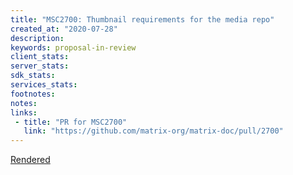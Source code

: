 ```yaml
---
title: "MSC2700: Thumbnail requirements for the media repo"
created_at: "2020-07-28"
description:
keywords: proposal-in-review
client_stats:
server_stats:
sdk_stats:
services_stats:
footnotes:
notes:
links:
 - title: "PR for MSC2700"
   link: "https://github.com/matrix-org/matrix-doc/pull/2700"
---
```

[Rendered](https://github.com/matrix-org/matrix-doc/blob/travis/msc/thumbnail-types/proposals/2700-thumbnail-types.md)
